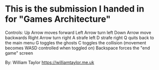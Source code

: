 # This is the submission I handed in for "Games Architecture"

Controls:
Up Arrow	moves forward
Left Arrow	turn left
Down Arrow	move backwards
Right Arrow	turn right
A		strafe left
D		strafe right
Q		quits back to the main menu
G		toggles the ghosts
C		toggles the collision (movement becomes WASD controlled when toggled on)
Backspace	forces the "end game" screen

By:
William Taylor
https://williamtaylor.me.uk
